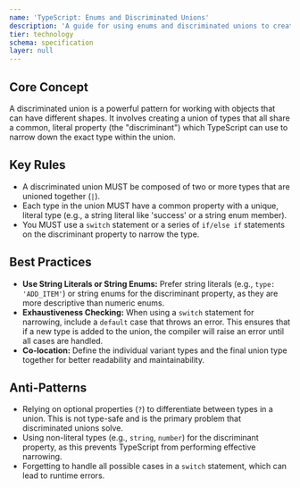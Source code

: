 ```yaml
---
name: 'TypeScript: Enums and Discriminated Unions'
description: 'A guide for using enums and discriminated unions to create type-safe state machines and variant types.'
tier: technology
schema: specification
layer: null
---
```


## Core Concept

A discriminated union is a powerful pattern for working with objects that can have different shapes. It involves creating a union of types that all share a common, literal property (the "discriminant") which TypeScript can use to narrow down the exact type within the union.

## Key Rules

- A discriminated union MUST be composed of two or more types that are unioned together (`|`).
- Each type in the union MUST have a common property with a unique, literal type (e.g., a string literal like 'success' or a string enum member).
- You MUST use a `switch` statement or a series of `if/else if` statements on the discriminant property to narrow the type.

## Best Practices

- **Use String Literals or String Enums:** Prefer string literals (e.g., `type: 'ADD_ITEM'`) or string enums for the discriminant property, as they are more descriptive than numeric enums.
- **Exhaustiveness Checking:** When using a `switch` statement for narrowing, include a `default` case that throws an error. This ensures that if a new type is added to the union, the compiler will raise an error until all cases are handled.
- **Co-location:** Define the individual variant types and the final union type together for better readability and maintainability.

## Anti-Patterns

- Relying on optional properties (`?`) to differentiate between types in a union. This is not type-safe and is the primary problem that discriminated unions solve.
- Using non-literal types (e.g., `string`, `number`) for the discriminant property, as this prevents TypeScript from performing effective narrowing.
- Forgetting to handle all possible cases in a `switch` statement, which can lead to runtime errors.
